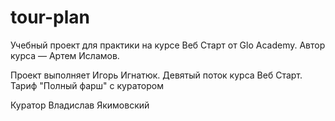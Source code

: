 # tour-plan

Учебный проект для практики на курсе Веб Старт от Glo Academy. Автор курса — Артем Исламов.

Проект выполняет
Игорь Игнатюк. Девятый поток курса Веб Старт. Тариф "Полный фарш" с куратором

Куратор
Владислав Якимовский
